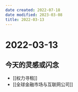 ```yaml
---
date created: 2022-07-18
date modified: 2023-03-08
title: 2022-03-13
---
```


# 2022-03-13

## 今天的灵感或闪念

- [[权力寻租]]
- [[全球金融市场与互联网公司]]
